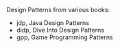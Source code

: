 Design Patterns from various books:

- jdp, Java Design Patterns
- didp, Dive Into Design Patterns
- gpp, Game Programming Patterns
